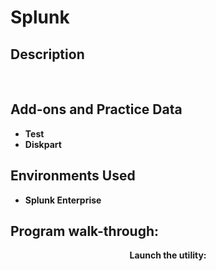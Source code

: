 # Splunk
<h2>Description</h2>

<br />


<h2>Add-ons and Practice Data</h2>

- <b>Test</b> 
- <b>Diskpart</b>

<h2>Environments Used </h2>

- <b>Splunk Enterprise

<h2>Program walk-through:</h2>

<p align="center">
Launch the utility: <br/>

</p>
